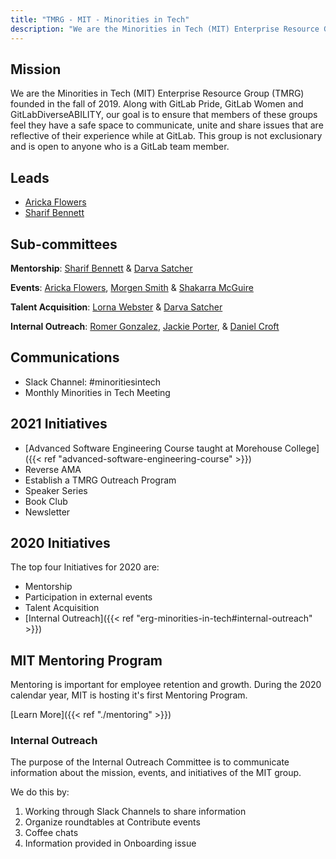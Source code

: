 ```yaml
---
title: "TMRG - MIT - Minorities in Tech"
description: "We are the Minorities in Tech (MIT) Enterprise Resource Group (TMRG) founded in the fall of 2019. Learn more!"
---
```


## Mission

We are the Minorities in Tech (MIT) Enterprise Resource Group (TMRG) founded in the fall of 2019. Along with GitLab Pride, GitLab Women and GitLabDiverseABILITY, our goal is to ensure that members of these groups feel they have a safe space to communicate, unite and share issues that are reflective of their experience while at GitLab. This group is not exclusionary and is open to anyone who is a GitLab team member.

## Leads

- [Aricka Flowers](/handbook/company/team/#atflowers)
- [Sharif Bennett](/handbook/company/team/#sharifatl)

## Sub-committees

**Mentorship**: [Sharif Bennett](/handbook/company/team/#sharifatl) & [Darva Satcher](/handbook/company/team/#dsatcher)

**Events**: [Aricka Flowers](/handbook/company/team/#atflowers), [Morgen Smith](/handbook/company/team/#msmith6) & [Shakarra McGuire](/handbook/company/team/#samcguire)

**Talent Acquisition**: [Lorna Webster](/handbook/company/team/#lwebster) & [Darva Satcher](/handbook/company/team/#dsatcher)

**Internal Outreach**:   [Romer Gonzalez](/handbook/company/team/#romerg), [Jackie Porter](/handbook/company/team/#jreporter), & [Daniel Croft](/handbook/company/team/#dcroft)

## Communications

- Slack Channel: #minoritiesintech
- Monthly Minorities in Tech Meeting

## 2021 Initiatives

- [Advanced Software Engineering Course taught at Morehouse College]({{< ref "advanced-software-engineering-course" >}})
- Reverse AMA
- Establish a TMRG Outreach Program
- Speaker Series
- Book Club
- Newsletter

## 2020 Initiatives

The top four Initiatives for 2020 are:

- Mentorship
- Participation in external events
- Talent Acquisition
- [Internal Outreach]({{< ref "erg-minorities-in-tech#internal-outreach" >}})

## MIT Mentoring Program

Mentoring is important for employee retention and growth.  During the 2020 calendar year, MIT is hosting it's first Mentoring Program.

[Learn More]({{< ref "./mentoring" >}})

### Internal Outreach

The purpose of the Internal Outreach Committee is to communicate information about the mission, events, and initiatives of the MIT group.

We do this by:

1. Working through Slack Channels to share information
1. Organize roundtables at Contribute events
1. Coffee chats
1. Information provided in Onboarding issue
